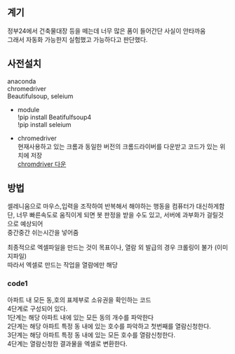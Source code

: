## 계기
정부24에서 건축물대장 등을 떼는데 너무 많은 품이 들어간단 사실이 안타까움   
그래서 자동화 가능한지 실험했고 가능하다고 판단했다.

## 사전설치
anaconda  
chromedriver  
Beautifulsoup, seleium   

* module  
!pip install Beatifulfsoup4  
!pip install seleium  

* chromedriver  
현재사용하고 있는 크롬과 동일한 버전의 크롬드라이버를 다운받고 코드가 있는 위치에 저장   
[chromdriver 다운](https://chromedriver.chromium.org/downloads)  

## 방법
셀레니움으로 마우스,입력을 조작하여 반복해서 해야하는 행동을 컴퓨터가 대신하게함  
단, 너무 빠른속도로 움직이게 되면 봇 판정을 받을 수도 있고, 서버에 과부화가 걸릴것으로 예상되어   
중간중간 쉬는시간을 넣어줌  

최종적으로 엑셀파일을 만드는 것이 목표이나, 열람 외 발급의 경우 크롤링이 불가 (이미지파일)  
따라서 엑셀로 만드는 작업을 열람에만 해당

### code1
아파트 내 모든 동,호의 표제부로 소유권을 확인하는 코드   
4단계로 구성되어 있다.  
1단계는 해당 아파트 내에 있는 모든 동의 개수를 파악한다  
2단계는 해당 아파트 특정 동 내에 있는 호수를 파악하고 첫번째를 열람신청한다.  
3단계는 해당 아파트 특정 동 내에 있는 모든 호수를 열람신청한다.  
4단계는 열람신청한 결과물을 엑셀로 변환한다.  